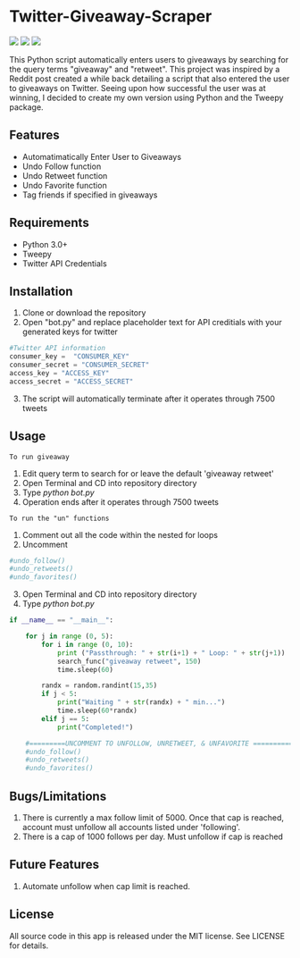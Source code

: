 # Twitter-Giveaway-Scraper

![](https://img.shields.io/badge/Language-Python-brightgreen.svg) ![](https://img.shields.io/badge/Release-V1.1-blue.svg) ![](https://img.shields.io/badge/License-MIT-yellow.svg)

This Python script automatically enters users to giveaways by searching for the query terms "giveaway" and "retweet". This project was inspired by a Reddit post created a while back detailing a script that also entered the user to giveaways on Twitter. Seeing upon how successful the user was at winning, I decided to create my own version using Python and the Tweepy package.

## Features
- Automatimatically Enter User to Giveaways
- Undo Follow function
- Undo Retweet function
- Undo Favorite function
- Tag friends if specified in giveaways

## Requirements
- Python 3.0+
- Tweepy
- Twitter API Credentials

## Installation
1. Clone or download the repository
2. Open "bot.py" and replace placeholder text for API creditials with your generated keys for twitter
```python
#Twitter API information
consumer_key = 	"CONSUMER_KEY"
consumer_secret = "CONSUMER_SECRET"
access_key = "ACCESS_KEY"
access_secret = "ACCESS_SECRET"
```
3. The script will automatically terminate after it operates through 7500 tweets
## Usage
`To run giveaway`
1. Edit query term to search for or leave the default 'giveaway retweet'
2. Open Terminal and CD into repository directory
3. Type *python bot.py*
4. Operation ends after it operates through 7500 tweets

`To run the "un" functions`
1. Comment out all the code within the nested for loops
2. Uncomment
```python
#undo_follow()
#undo_retweets()
#undo_favorites()
```
3. Open Terminal and CD into repository directory
4. Type *python bot.py*

```python
if __name__ == "__main__":

    for j in range (0, 5):
        for i in range (0, 10):
            print ("Passthrough: " + str(i+1) + " Loop: " + str(j+1))
            search_func("giveaway retweet", 150)
            time.sleep(60)

        randx = random.randint(15,35)
        if j < 5:
            print("Waiting " + str(randx) + " min...")
            time.sleep(60*randx)
        elif j == 5:
            print("Completed!")

    #=========UNCOMMENT TO UNFOLLOW, UNRETWEET, & UNFAVORITE ===========
    #undo_follow()
    #undo_retweets()
    #undo_favorites()
```

## Bugs/Limitations
1. There is currently a max follow limit of 5000. Once that cap is reached, account must unfollow all accounts listed under 'following'.
2. There is a cap of 1000 follows per day. Must unfollow if cap is reached

## Future Features
1. Automate unfollow when cap limit is reached.

## License

All source code in this app is released under the MIT license. See LICENSE for details. 
